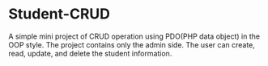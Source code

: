 # Student-CRUD
 A simple mini project of CRUD operation using PDO(PHP data object) in the OOP style. The project contains only the admin side. The user can create, read, update, and delete the student information. 
